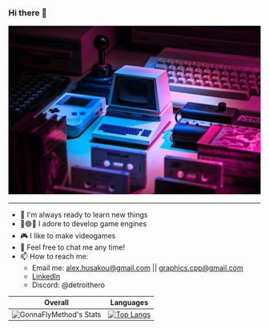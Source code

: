 ### Hi there 👋

![](./media/retro_gaming.jpg)

____

- 🔭 I'm always ready to learn new things
- 🔴🟢🔵 I adore to develop game engines
- 🎮 I like to make videogames
- 💬 Feel free to chat me any time!
- 📫 How to reach me:
  - Email me: alex.husakou@gmail.com || graphics.cpp@gmail.com
  - [LinkedIn](https://www.linkedin.com/in/aliaksandr-husakou/)
  - Discord:  @detroithero

Overall                    |  Languages
:-------------------------:|:-------------------------:
![GonnaFlyMethod's Stats](https://github-readme-stats.vercel.app/api?username=GonnaFlyMethod&show_icons=true)  | [![Top Langs](https://github-readme-stats.vercel.app/api/top-langs/?username=GonnaFlyMethod&langs_count=8&layout=compact)](https://github.com/GonnaFlyMethod)



